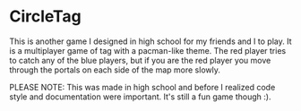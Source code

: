 # CircleTag
This is another game I designed in high school for my friends and I to play. It is a multiplayer game of tag with a pacman-like theme. The red player tries to catch any of the blue players, but if you are the red player you move through the portals on each side of the map more slowly.

PLEASE NOTE: This was made in high school and before I realized code style and documentation were important. It's still a fun game though :).

